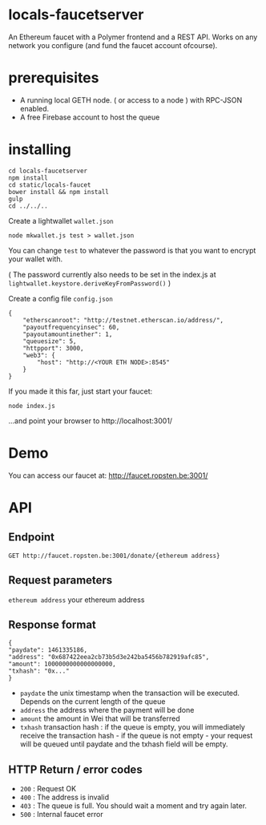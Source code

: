 # locals-faucetserver

An Ethereum faucet with a Polymer frontend and a REST API. Works on any network you configure (and fund the faucet account ofcourse).

# prerequisites

- A running local GETH node. ( or access to a node ) with RPC-JSON enabled.
- A free Firebase account to host the queue

# installing


```
cd locals-faucetserver
npm install
cd static/locals-faucet
bower install && npm install
gulp
cd ../../..
```

Create a lightwallet ```wallet.json```

```
node mkwallet.js test > wallet.json
```

You can change `test` to whatever the password is that you want to encrypt your wallet with.

( The password currently also needs to be set in the index.js at `lightwallet.keystore.deriveKeyFromPassword()` )

Create a config file ```config.json```

```
{
	"etherscanroot": "http://testnet.etherscan.io/address/",
	"payoutfrequencyinsec": 60,
	"payoutamountinether": 1,
	"queuesize": 5,
	"httpport": 3000,
	"web3": {
		"host": "http://<YOUR ETH NODE>:8545"
	}
}
```

If you made it this far, just start your faucet:

```
node index.js
```

...and point your browser to http://localhost:3001/

# Demo

You can access our faucet at:
http://faucet.ropsten.be:3001/

# API

## Endpoint
```GET http://faucet.ropsten.be:3001/donate/{ethereum address}```

## Request parameters
```ethereum address``` your ethereum address

## Response format
```
{
"paydate": 1461335186,
"address": "0x687422eea2cb73b5d3e242ba5456b782919afc85",
"amount": 1000000000000000000,
"txhash": "0x..."
}
```

* ```paydate``` the unix timestamp when the transaction will be executed. Depends on the current length of the queue
* ```address``` the address where the payment will be done
* ```amount``` the amount in Wei that will be transferred
* ```txhash``` transaction hash : if the queue is empty, you will immediately receive the transaction hash - if the queue is not empty - your request will be queued until paydate and the txhash field will be empty.

## HTTP Return / error codes

* ```200``` : Request OK
* ```400``` : The address is invalid
* ```403``` : The queue is full. You should wait a moment and try again later. 
* ```500``` : Internal faucet error











